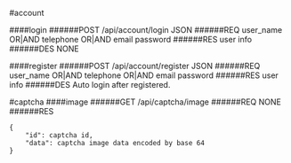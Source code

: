 #account

####login
######POST /api/account/login JSON
######REQ
user_name OR|AND telephone OR|AND email
password
######RES
user info
######DES
NONE

####register
######POST /api/account/register JSON
######REQ
user_name OR|AND telephone OR|AND email
password
######RES
user info
######DES
Auto login after registered.

#captcha
####image
######GET /api/captcha/image
######REQ
NONE
######RES
```
{
    "id": captcha id,
    "data": captcha image data encoded by base 64
}
```